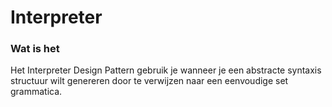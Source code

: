 # Interpreter

### Wat is het

Het Interpreter Design Pattern gebruik je wanneer je een abstracte syntaxis structuur wilt genereren door te verwijzen naar een eenvoudige set grammatica.